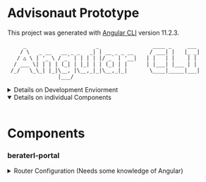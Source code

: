 # Advisonaut Prototype

This project was generated with [Angular CLI](https://github.com/angular/angular-cli) version 11.2.3.
```
     _                      _                 ____ _     ___
    / \   _ __   __ _ _   _| | __ _ _ __     / ___| |   |_ _|
   / △ \ | '_ \ / _` | | | | |/ _` | '__|   | |   | |    | |
  / ___ \| | | | (_| | |_| | | (_| | |      | |___| |___ | |
 /_/   \_\_| |_|\__, |\__,_|_|\__,_|_|       \____|_____|___|
                |___/
```
<details close>
<summary>Details on Development Enviorment</summary>
<br>



Angular CLI: 11.2.5<br>
Node: 10.13.0<br>
OS: win32 x64<br>

Angular: 11.2.6<br>

Package                        | Version
-------------------------------|--------------------------
@angular-devkit/architect      | 0.1102.5
@angular-devkit/build-angular  | 0.1102.5
@angular-devkit/core           | 11.2.5
@angular-devkit/schematics     | 11.2.5
@angular/cli                   | 11.2.5
@schematics/angular            | 11.2.5
@schematics/update             | 0.1102.5
rxjs                           | 6.6.6
typescript                     | 4.1.5


## Development server

Run `npm run start` for a dev server. Navigate to `http://localhost:4200/`. The app will automatically reload if you change any of the source files.

## Add new Component

Run `npm run ng generate component ComponentName` to generate a new component. 
Use camelcase to create a TS class in that Format, the rest will automatically be changed to lowercase. 

Example:

`npm run ng generate component ComponentName`

Output:

CREATE src/app/component-name/component-name.component.html (29 bytes)
CREATE src/app/component-name/component-name.component.spec.ts (676 bytes)
CREATE src/app/component-name/component-name.component.ts (306 bytes)
CREATE src/app/component-name/component-name.component.css (0 bytes)
UPDATE src/app/app.module.ts (1056 bytes)

## Build

Run `ng build` to build the project. The build artifacts will be stored in the `dist/` directory. Use the `--prod` flag for a production build.

## Running unit tests


###### Theres no tests implemented yet. 


~~Run `ng test` to execute the unit tests via [Karma](https://karma-runner.github.io).~~




</details>

<details open>
<summary>Details on individual Components</summary>
<br>

# Components

### beraterl-portal




</details>

<details close>
<summary>Router Configuration (Needs some knowledge of Angular)</summary>
<br>

# Components



</details>













